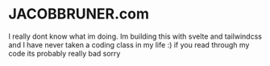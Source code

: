 # JACOBBRUNER.com

I really dont know what im doing. Im building this with svelte and tailwindcss and I have never taken a coding class in my life :) if you read through my code its probably really bad sorry
